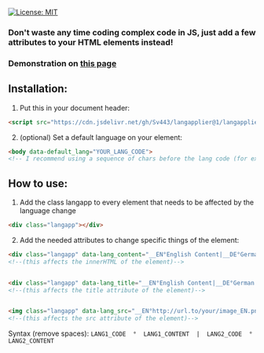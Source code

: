[![License: MIT](https://img.shields.io/badge/License-MIT-blue.svg)](https://opensource.org/licenses/MIT)

### Don't waste any time coding complex code in JS, just add a few attributes to your HTML elements instead!
### Demonstration on <a href="https://sv443.github.io/LangApplier/demo.html">this page</a>


## Installation:

1. Put this in your document header:
```html
<script src="https://cdn.jsdelivr.net/gh/Sv443/langapplier@1/langapplier.js"></script>
```

2. (optional) Set a default language on your <body> element:

```html
<body data-default_lang="YOUR_LANG_CODE">
<!-- I recommend using a sequence of chars before the lang code (for example: __EN), because it may conflict with your specified content otherwise -->
```





## How to use:

1. Add the class langapp to every element that needs to be affected by the language change
```html
<div class="langapp"></div>
```

2. Add the needed attributes to change specific things of the element:
```html
<div class="langapp" data-lang_content="__EN°English Content|__DE°German Content">
<!--(this affects the innerHTML of the element)-->


<div class="langapp" data-lang_title="__EN°English Content|__DE°German Content">
<!--(this affects the title attribute of the element)-->


<img class="langapp" data-lang_src="__EN°http://url.to/your/image_EN.png|__DE°http://url.to/your/image_DE.png">
<!--(this affects the src attribute of the element)-->
```
Syntax (remove spaces):    `LANG1_CODE  °  LANG1_CONTENT  |  LANG2_CODE  °  LANG2_CONTENT`
